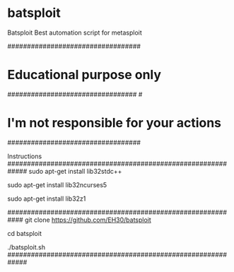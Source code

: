 # batsploit
Batsploit Best automation script for metasploit

##################################
# Educational purpose only #
################################# #
# I'm not responsible for your actions #
##################################



Instructions
#############################################################
sudo apt-get install lib32stdc++

sudo apt-get install lib32ncurses5

sudo apt-get install lib32z1

############################################################
git clone https://github.com/EH30/batsploit

cd batsploit

./batsploit.sh
#############################################################








